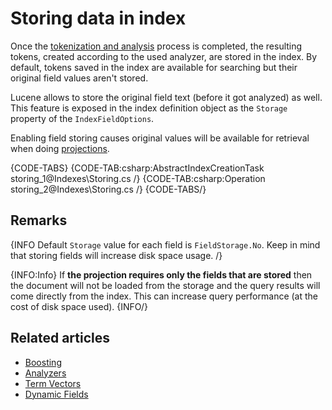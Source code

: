 # Storing data in index

Once the [tokenization and analysis](../indexes/using-analyzers) process is completed, the resulting tokens, created according to the used analyzer, are stored in the index.
By default, tokens saved in the index are available for searching but their original field values aren't stored.

Lucene allows to store the original field text (before it got analyzed) as well. This feature is exposed in the index definition object as the `Storage` property of the `IndexFieldOptions`.

Enabling field storing causes original values will be available for retrieval when doing [projections](../indexes/querying/projections).

{CODE-TABS}
{CODE-TAB:csharp:AbstractIndexCreationTask storing_1@Indexes\Storing.cs /}
{CODE-TAB:csharp:Operation storing_2@Indexes\Storing.cs /}
{CODE-TABS/}

## Remarks

{INFO Default `Storage` value for each field is `FieldStorage.No`. Keep in mind that storing fields will increase disk space usage. /}

{INFO:Info}
If **the projection requires only the fields that are stored** then the document will not be loaded from the storage and the query results will come directly from the index. This can increase query performance (at the cost of disk space used).
{INFO/}

## Related articles

- [Boosting](../indexes/boosting)
- [Analyzers](../indexes/using-analyzers)
- [Term Vectors](../indexes/using-term-vectors)
- [Dynamic Fields](../indexes/using-dynamic-fields)
